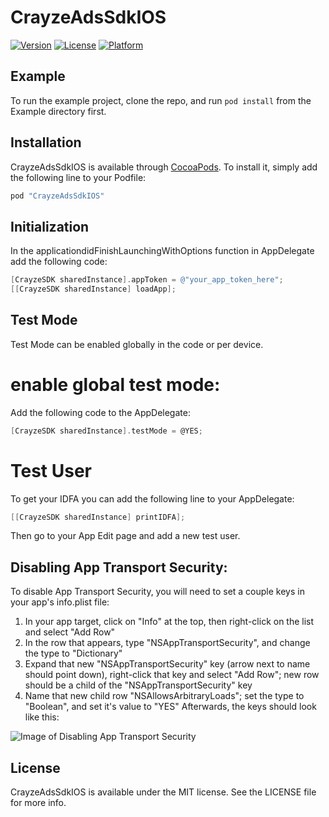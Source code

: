 # CrayzeAdsSdkIOS

[![Version](https://img.shields.io/cocoapods/v/CrayzeAdsSdkIOS.svg?style=flat)](http://cocoapods.org/pods/CrayzeAdsSdkIOS)
[![License](https://img.shields.io/cocoapods/l/CrayzeAdsSdkIOS.svg?style=flat)](http://cocoapods.org/pods/CrayzeAdsSdkIOS)
[![Platform](https://img.shields.io/cocoapods/p/CrayzeAdsSdkIOS.svg?style=flat)](http://cocoapods.org/pods/CrayzeAdsSdkIOS)

## Example

To run the example project, clone the repo, and run `pod install` from the Example directory first.


## Installation

CrayzeAdsSdkIOS is available through [CocoaPods](http://cocoapods.org). To install
it, simply add the following line to your Podfile:

```ruby
pod "CrayzeAdsSdkIOS"
```

## Initialization

In the applicationdidFinishLaunchingWithOptions function in AppDelegate add the following code:
```objective-c
[CrayzeSDK sharedInstance].appToken = @"your_app_token_here";
[[CrayzeSDK sharedInstance] loadApp];
```
## Test Mode
Test Mode can be enabled globally in the code or per device.

# enable global test mode:
Add the following code to the AppDelegate:
```objective-c
[CrayzeSDK sharedInstance].testMode = @YES;
```

# Test User
To get your IDFA you can add the following line to your AppDelegate:
```objective-c
[[CrayzeSDK sharedInstance] printIDFA];
```
Then go to your App Edit page and add a new test user.

## Disabling App Transport Security:

To disable App Transport Security, you will need to set a couple keys in your app's info.plist file:
1) In your app target, click on "Info" at the top, then right-click on the list and select "Add Row"
2) In the row that appears, type "NSAppTransportSecurity", and change the type to "Dictionary"
3) Expand that new "NSAppTransportSecurity" key (arrow next to name should point down), right-click that key and select "Add Row"; new row should be a child of the "NSAppTransportSecurity" key
4) Name that new child row "NSAllowsArbitraryLoads"; set the type to "Boolean", and set it's value to "YES"
Afterwards, the keys should look like this:

![Image of Disabling App Transport Security](https://github.com/crayzeapp/CrayzeAdsSDKiOS/transport.png)


## License

CrayzeAdsSdkIOS is available under the MIT license. See the LICENSE file for more info.
